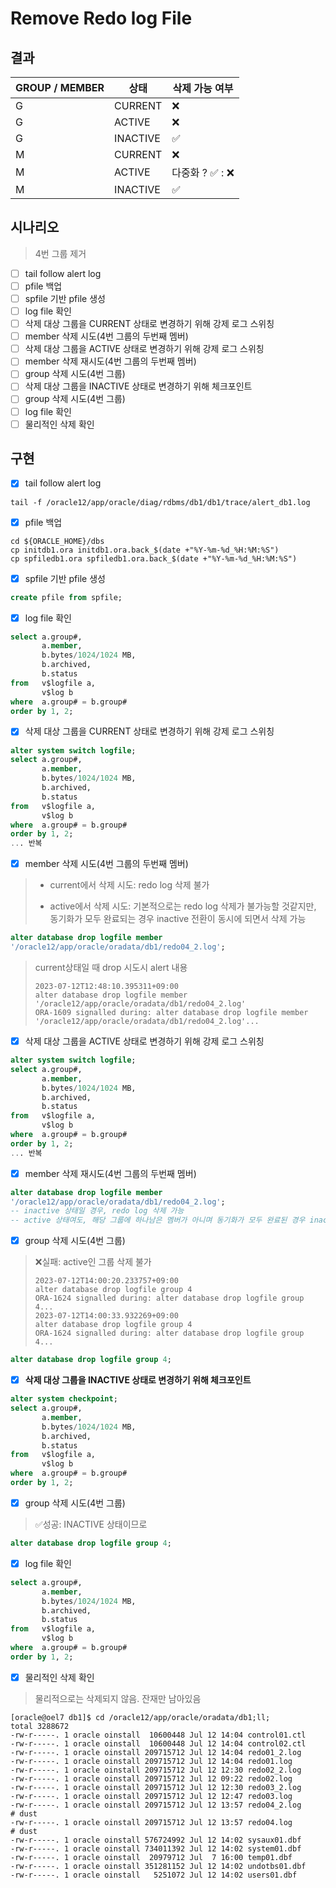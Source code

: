# Remove Redo log File

## 결과

| GROUP / MEMBER | 상태     | 삭제 가능 여부 |
| -------------- | -------- | -------------- |
| G              | CURRENT  | ❌              |
| G              | ACTIVE   | ❌              |
| G              | INACTIVE | ✅              |
| M              | CURRENT  | ❌              |
| M              | ACTIVE   | 다중화 ? ✅ : ❌ |
| M              | INACTIVE | ✅              |

## 시나리오

> 4번 그룹 제거

- [ ] tail follow alert log 
- [ ] pfile 백업
- [ ] spfile 기반 pfile 생성
- [ ] log file 확인
- [ ] 삭제 대상 그룹을 CURRENT 상태로 변경하기 위해 강제 로그 스위칭
- [ ] member 삭제 시도(4번 그룹의 두번째 멤버)
- [ ] 삭제 대상 그룹을 ACTIVE 상태로 변경하기 위해 강제 로그 스위칭
- [ ] member 삭제 재시도(4번 그룹의 두번째 멤버)
- [ ] group 삭제 시도(4번 그룹)
- [ ] 삭제 대상 그룹을 INACTIVE 상태로 변경하기 위해 체크포인트
- [ ] group 삭제 시도(4번 그룹)
- [ ] log file 확인
- [ ] 물리적인 삭제 확인

## 구현

- [x] tail follow alert log

```shell
tail -f /oracle12/app/oracle/diag/rdbms/db1/db1/trace/alert_db1.log
```

- [x] pfile 백업

```shell
cd ${ORACLE_HOME}/dbs
cp initdb1.ora initdb1.ora.back_$(date +"%Y-%m-%d_%H:%M:%S")
cp spfiledb1.ora spfiledb1.ora.back_$(date +"%Y-%m-%d_%H:%M:%S")
```

- [x] spfile 기반 pfile 생성

```sql
create pfile from spfile;
```

- [x] log file 확인

```sql
select a.group#,
       a.member,
       b.bytes/1024/1024 MB,
       b.archived,
       b.status
from   v$logfile a,
       v$log b
where  a.group# = b.group#
order by 1, 2;
```

- [x] 삭제 대상 그룹을 CURRENT 상태로 변경하기 위해 강제 로그 스위칭

```sql
alter system switch logfile;
select a.group#,
       a.member,
       b.bytes/1024/1024 MB,
       b.archived,
       b.status
from   v$logfile a,
       v$log b
where  a.group# = b.group#
order by 1, 2;
... 반복
```

- [x] member 삭제 시도(4번 그룹의 두번째 멤버)

> - current에서 삭제 시도: redo log 삭제 불가
>
> - active에서 삭제 시도: 기본적으로는 redo log 삭제가 불가능할 것같지만, 동기화가 모두 완료되는 경우 inactive 전환이 동시에 되면서 삭제 가능

```sql
alter database drop logfile member 
'/oracle12/app/oracle/oradata/db1/redo04_2.log';
```

> current상태일 때 drop 시도시 alert 내용
>
> ```shell
> 2023-07-12T12:48:10.395311+09:00
> alter database drop logfile member
> '/oracle12/app/oracle/oradata/db1/redo04_2.log'
> ORA-1609 signalled during: alter database drop logfile member
> '/oracle12/app/oracle/oradata/db1/redo04_2.log'...
> ```

- [x] 삭제 대상 그룹을 ACTIVE 상태로 변경하기 위해 강제 로그 스위칭

```sql
alter system switch logfile;
select a.group#,
       a.member,
       b.bytes/1024/1024 MB,
       b.archived,
       b.status
from   v$logfile a,
       v$log b
where  a.group# = b.group#
order by 1, 2;
... 반복
```

- [x] member 삭제 재시도(4번 그룹의 두번째 멤버)

```sql
alter database drop logfile member 
'/oracle12/app/oracle/oradata/db1/redo04_2.log';
-- inactive 상태일 경우, redo log 삭제 가능
-- active 상태여도, 해당 그룹에 하나남은 멤버가 아니며 동기화가 모두 완료된 경우 inactive 전환이 동시에 되면서 삭제 가능
```

- [x] group 삭제 시도(4번 그룹)

> ❌실패: active인 그룹 삭제 불가
>
> ```shell
> 2023-07-12T14:00:20.233757+09:00
> alter database drop logfile group 4
> ORA-1624 signalled during: alter database drop logfile group 4...
> 2023-07-12T14:00:33.932269+09:00
> alter database drop logfile group 4
> ORA-1624 signalled during: alter database drop logfile group 4...
> ```

```sql
alter database drop logfile group 4;
```

- [x] **삭제 대상 그룹을 INACTIVE 상태로 변경하기 위해 체크포인트**

```sql
alter system checkpoint;
select a.group#,
       a.member,
       b.bytes/1024/1024 MB,
       b.archived,
       b.status
from   v$logfile a,
       v$log b
where  a.group# = b.group#
order by 1, 2;
```

- [x] group 삭제 시도(4번 그룹)

> ✅성공: INACTIVE 상태이므로

```sql
alter database drop logfile group 4;
```

- [x] log file 확인

```sql
select a.group#,
       a.member,
       b.bytes/1024/1024 MB,
       b.archived,
       b.status
from   v$logfile a,
       v$log b
where  a.group# = b.group#
order by 1, 2;
```

- [x] 물리적인 삭제 확인

> 물리적으로는 삭제되지 않음. 잔재만 남아있음

```shell
[oracle@oel7 db1]$ cd /oracle12/app/oracle/oradata/db1;ll;
total 3288672
-rw-r-----. 1 oracle oinstall  10600448 Jul 12 14:04 control01.ctl
-rw-r-----. 1 oracle oinstall  10600448 Jul 12 14:04 control02.ctl
-rw-r-----. 1 oracle oinstall 209715712 Jul 12 14:04 redo01_2.log
-rw-r-----. 1 oracle oinstall 209715712 Jul 12 14:04 redo01.log
-rw-r-----. 1 oracle oinstall 209715712 Jul 12 12:30 redo02_2.log
-rw-r-----. 1 oracle oinstall 209715712 Jul 12 09:22 redo02.log
-rw-r-----. 1 oracle oinstall 209715712 Jul 12 12:30 redo03_2.log
-rw-r-----. 1 oracle oinstall 209715712 Jul 12 12:47 redo03.log
-rw-r-----. 1 oracle oinstall 209715712 Jul 12 13:57 redo04_2.log		# dust
-rw-r-----. 1 oracle oinstall 209715712 Jul 12 13:57 redo04.log			# dust
-rw-r-----. 1 oracle oinstall 576724992 Jul 12 14:02 sysaux01.dbf
-rw-r-----. 1 oracle oinstall 734011392 Jul 12 14:02 system01.dbf
-rw-r-----. 1 oracle oinstall  20979712 Jul  7 16:00 temp01.dbf
-rw-r-----. 1 oracle oinstall 351281152 Jul 12 14:02 undotbs01.dbf
-rw-r-----. 1 oracle oinstall   5251072 Jul 12 14:02 users01.dbf
```

